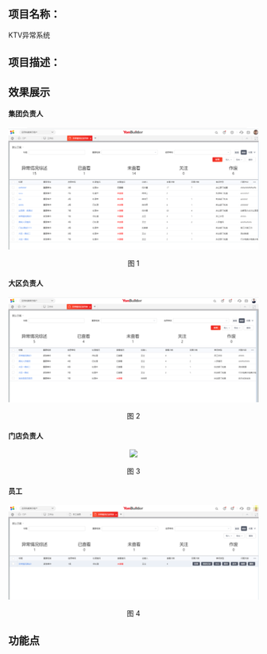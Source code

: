 ## 项目名称：
KTV异常系统

## 项目描述：


## 效果展示

#### 集团负责人

<div align=center>
<img src="/mybook/yonbuilder/generallink/10-/1-/images/1.png"/>
</div>
<p align="center">图 1</p>

#### 大区负责人

<div align=center>
<img src="/mybook/yonbuilder/generallink/10-/1-/images/2.png"/>
</div>
<p align="center">图 2</p>


#### 门店负责人

<div align=center>
<img src="/mybook/yonbuilder/generallink/10-/1-/images/3.png"/>
</div>
<p align="center">图 3</p>


#### 员工

<div align=center>
<img src="/mybook/yonbuilder/generallink/10-/1-/images/4.png"/>
</div>
<p align="center">图 4</p>


## 功能点


